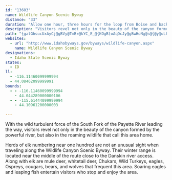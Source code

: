 ```yaml
---
id: "13603"
name: Wildlife Canyon Scenic Byway
distance: "33"
duration: "Allow one hour, three hours for the loop from Boise and back."
description: "Visitors revel not only in the beauty of the canyon formed by the powerful Payette River, but also in the roaming wildlife that call this area home."
path: "{galGhsucUxAyCj@gBVy@TmBr@kYC_E_@{KOgB[oAqDcJy@gBwHoNg@s@{@y@uLkHmGyEaFuEeBmAcDmBy@]wB[o@WsGgEm@q@y@aBoA{Ee@_AmEgG}@_BoBsE_A_BaFsKgC{EmCuDk@eBO_Dx@mGlC}MhAyDzAaC|AmB~OoRlCwDhBuDb@eA~AgGr@mB~GyNjD}Id@}@bDcEh@_AxAsDlB{Fj@_CbBuJB_AEk@yAoLiAmFsAaFm@kCs@iFo@_HYgFuBoNUwBg@{HoAaHIsC^}MBuQi@sG?{@H_CXwDTyADcEKsENaGTsEXmBx@sBlAwAnAeArCyAdAoAf@kA^sAV_CFyBIgASeB_AaCiFsJa@gAWsAuAkLC}@`AsKAm@YkB}H}PiK{ReBqCaCcDeDyCu@e@mBYmB?}D~@sCfA_BRsAB_AKqA]uBsAsCiEs@mDs@_FuEy_@gAsG_AgCmEkGsAgCeCmI}B}JsDaNo@gDYaE?mENeBZgBf@iBpBwGfCgJbCaGxAkC`IiL`FgI`B{CzFeL`HwP|AkDhg@m}@tKuSpB_D`A{@bIqEtb@iUnGiCnBc@nDYfQG~@KhEyAzEmDvIgJ`NoOhBeDfDcLfZgmAtCoKzAyDfNiXlAgDl@{C~AoPx@eDx@eBt@m@`Aa@tBOvMMrBKr@SxAaAbAeBXeAt@uF`AmK?sDs@gHEsB@gEJaDNyApCmMrEuL|CeHbFoM|AoF^gDDwA?oDUeDw@mEqA{C}AcC_AmB]u@q@gDIq@EkDNoBTiBdB}D`@m@fAoAbNuGhDsA|AqAhAgB\\s@tAmEbB_GlEg_@VsD?qAKaBQw@a@u@eDsEi@aAe@iCMoCR{CnA}JZiDlAea@b@}RN_D~@iITqDU{GP_C`AcHDeDYmEYeB_DoJiAkB_DoCaAkA_AsBsA_FyAyGaDsQaAkD}AmDyByDmCyCsDiDyA}AmCmDiFyEaBaCqAgDsG{Tq@gBu@sA}EaG}DgGcDsGs@mBoAyFaBiM[_Ba@sAw@mAyB_ByNeCoAaA_AkBg@mBM_C@mGIgCOkAuA{D}@wAyBcBsBc@sEGi@Ms@_@u@w@c@s@_AaDqJec@aBsFcIoR]qAW{C_@_CmDoHs@mB}EiSc@mCUsB]sF?yERkD^sCb@}BbBaNJ_DAkCg@uCsEuOEs@?_A^sCb@y@d@g@xAq@|Gm@hCe@hJaCnAq@hA}@bAuBj@gCDs@AkCWgCQy@mDyH{BuMW_DHu@X}A`A{B`CmE~@_AvBmAz@mAJWPmAJyBO{EBkCPyEEsCUgAoAaF}CoI}@_FIsAK_JrAeS?_Di@iM@q@LkAT{@Tk@\\_@hAe@xBU~@e@hAqAh@gBb@sHTmBx@sDh@gArCgDb@_BNyAO}ASo@y@_A_CsDcB_Eo@sBMaAB}@HgBX{@x@wAdAkAN[Lk@?aCkA{F?qAJeAdBsGbEuFbBkD`@gALs@HsACe@c@yBu@kBiAgByA{Ay@cBo@aCwAsIq@oFCqAt@aDn@mD`@mAtAsCd@_Bl@mCb@mAtEkCv@M|ESn@Fr@Rd@\\|@~@j@Rn@F\\EhAm@n@mAb@e@rFsEb@_AT{AD_B~AiIN}BA_@y@aCc@_@eBWi@a@W_@kBgKCmCDeAVoAEw@aAsBoBmDOsAN_Cr@gBJsABkCOaFdAmGd@_IrCqINsAB_AOwAmEgKe@s@i@k@gFoDaFyGwNmKgAiAkAwBy@_D]cCEkERgCn@yCxCuKNy@B_ASeBUg@_@_@wBqA}FiBsDwByBaAcDwB}@cAe@_Ai@yA_@cBaAwFWw@w@_Ae@G_ADyBb@y@D}ESqCUkBo@aDmCg@{@_ByFU_BAyAd@yCxBcHb@aCDeCYyBU}@a@o@wAqAsBg@qKtAy@GiA]wAu@eC_Ca@_Ak@{CEeCHeG?}Ds@oL?eC~@mL`@eCf@aBlBoDhAcAbDoBhAqAbBeEx@cBr@_ArD_Cd@k@n@mBRkCS{A]kAa@m@iAq@_BMkFr@}@VuDxCcBl@_BFs@KgE{Ao@w@e@aAU_AM{@?q@Hw@n@iCvDgJ`@s@l@k@rC{Ar@k@`AeBVgADeAEwASoA[y@yJyN{AgDwA{EuA{LEyA@{G^gIrA{JhA{N\\sBj@eBx@oBxBqDl@m@nCsBvBkA"
websites:
  - url: "http://www.idahobyways.gov/byways/wildlife-canyon.aspx"
    name: Wildlife Canyon Scenic Byway
designations:
  - Idaho State Scenic Byway
states:
  - ID
ll:
  - -116.11460099999994
  - 44.08462099999991
bounds:
  - - -116.11460099999994
    - 44.044289000000106
  - - -115.61444099999994
    - 44.10961200000003

---
```


With the wild turbulent force of the South Fork of the Payette River leading the way, visitors revel not only in the beauty of the canyon formed by the powerful river, but also in the roaming wildlife that call this area home.

Herds of elk numbering near one hundred are not an unusual sight when traveling along the Wildlife Canyon Scenic Byway. Their winter range is located near the middle of the route close to the Danskin river access. Along with elk are mule deer, whitetail deer, Chukars, Wild Turkeys, eagles, Ospreys, cougars, bears, and wolves that frequent this area. Soaring eagles and leaping fish entertain visitors who stop and enjoy the area.
